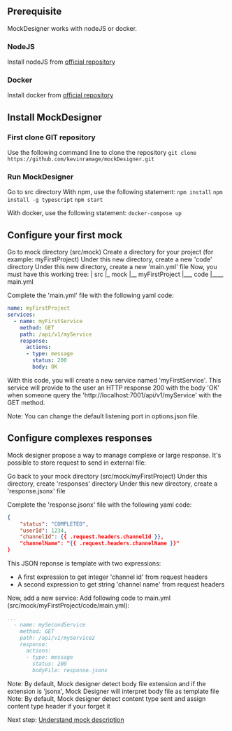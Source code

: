 ## Prerequisite

MockDesigner works with nodeJS or docker.

### NodeJS 
Install nodeJS from [official repository](https://nodejs.org/en/download/)

### Docker
Install docker from [official repository](https://docs.docker.com/get-docker/)

## Install MockDesigner

### First clone GIT repository
Use the following command line to clone the repository
`git clone https://github.com/kevinramage/mockDesigner.git`

### Run MockDesigner

Go to src directory
With npm, use the following statement:
`npm install`
`npm install -g typescript`
`npm start`

With docker, use the following statement:
`docker-compose up` 

## Configure your first mock

Go to mock directory (src/mock)
Create a directory for your project (for example: myFirstProject)
Under this new directory, create a new 'code' directory
Under this new directory, create a new 'main.yml' file
Now, you must have this working tree:
| src
|_ mock
|__ myFirstProject
|___ code
|____ main.yml

Complete the 'main.yml' file with the following yaml code:
```yaml
name: myFirstProject
services:
  - name: myFirstService
    method: GET
    path: /api/v1/myService
    response:
      actions:
      - type: message
        status: 200
        body: OK
```
With this code, you will create a new service named 'myFirstService'.
This service will provide to the user an HTTP response 200 with the body 'OK' when someone query the 'http://localhost:7001/api/v1/myService' with the GET method.

Note: You can change the default listening port in options.json file.

## Configure complexes responses

Mock designer propose a way to manage complexe or large response.
It's possible to store request to send in external file:

Go back to your mock directory (src/mock/myFirstProject)
Under this directory, create 'responses' directory
Under this new directory, create a 'response.jsonx' file

Complete the 'response.jsonx' file with the following yaml code:
```json
{
    "status": "COMPLETED",
    "userId": 1234,
    "channelId": {{ .request.headers.channelId }},
    "channelName": "{{ .request.headers.channelName }}"
}
```

This JSON reponse is template with two expressions:
* A first expression to get integer 'channel id' from request headers
* A second expression to get string 'channel name' from request headers

Now, add a new service:
Add following code to main.yml (src/mock/myFirstProject/code/main.yml):

```yaml
...
  - name: mySecondService
    method: GET
    path: /api/v1/myService2
    response:
      actions:
      - type: message
        status: 200
        bodyFile: response.jsonx
```

Note: By default, Mock designer detect body file extension and if the extension is 'jsonx', Mock Designer will interpret body file as template file
Note: By default, Mock designer detect content type sent and assign content type header if your forget it

Next step: [Understand mock description](./data.md)